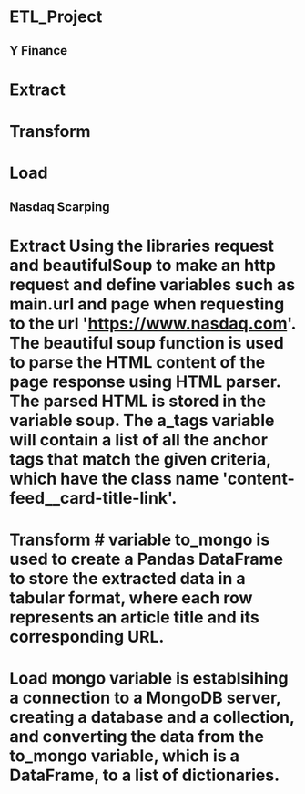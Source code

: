 # ETL_Project

## Y Finance

# Extract 

# Transform

# Load



## Nasdaq Scarping

# Extract Using the libraries request and beautifulSoup to make an http request and define variables such as main.url and page when requesting to the url 'https://www.nasdaq.com'. The beautiful soup function is used to parse the HTML content of the page response using HTML parser. The parsed HTML is stored in the variable soup. The a_tags variable will contain a list of all the anchor tags that match the given criteria, which have the class name 'content-feed__card-title-link'. 

# Transform # variable to_mongo is used to create a Pandas DataFrame to store the extracted data in a tabular format, where each row represents an article title and its corresponding URL. 

# Load mongo variable is establsihing a connection to a MongoDB server, creating a database and a collection, and converting the data from the to_mongo variable, which is a DataFrame, to a list of dictionaries. 

